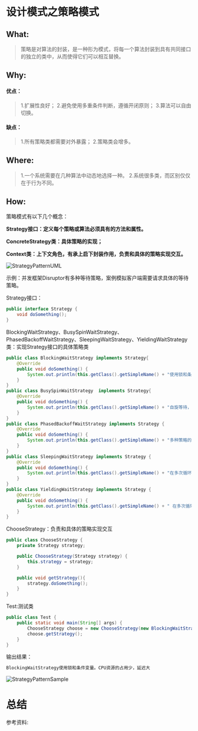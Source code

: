 # 设计模式之策略模式
## What:

>策略是对算法的封装，是一种形为模式，将每一个算法封装到具有共同接口的独立的类中，从而使得它们可以相互替换。


## Why:
#### 优点：
>1.扩展性良好；
2.避免使用多重条件判断，遵循开闭原则；
3.算法可以自由切换。

#### 缺点：
>1.所有策略类都需要对外暴露；
2.策略类会增多。


## Where:
>1.一个系统需要在几种算法中动态地选择一种。
2.系统很多类，而区别仅仅在于行为不同。

## How:

策略模式有以下几个概念：

**Strategy接口：定义每个策略或算法必须具有的方法和属性。**

**ConcreteStrategy类：具体策略的实现；** 

**Context类：上下文角色，有承上启下封装作用，负责和具体的策略实现交互。**


![StrategyPatternUML](https://raw.githubusercontent.com/MuggleLee/PicGo/master/%E8%AE%BE%E8%AE%A1%E6%A8%A1%E5%BC%8F/%E7%AD%96%E7%95%A5%E6%A8%A1%E5%BC%8F/StrategyPatternUML.png)

示例：并发框架Disruptor有多种等待策略，案例模拟客户端需要请求具体的等待策略。

Strategy接口：
```java
public interface Strategy {
    void doSomething();
}
```
BlockingWaitStrategy、BusySpinWaitStrategy、PhasedBackoffWaitStrategy、SleepingWaitStrategy、YieldingWaitStrategy类：实现Strategy接口的具体策略类
```java
public class BlockingWaitStrategy implements Strategy{
    @Override
    public void doSomething() {
        System.out.println(this.getClass().getSimpleName() + "使用锁和条件变量。CPU资源的占用少，延迟大");
    }
}
public class BusySpinWaitStrategy  implements Strategy{
    @Override
    public void doSomething() {
        System.out.println(this.getClass().getSimpleName() + "自旋等待，类似Linux Kernel使用的自旋锁。低延迟但同时对CPU资源的占用也多");
    }
}
public class PhasedBackoffWaitStrategy implements Strategy {
    @Override
    public void doSomething() {
        System.out.println(this.getClass().getSimpleName() + "多种策略的综合，CPU资源的占用少，延迟大");
    }
}
public class SleepingWaitStrategy implements Strategy {
    @Override
    public void doSomething() {
        System.out.println(this.getClass().getSimpleName() + "在多次循环尝试不成功后，选择让出CPU，等待下次调度，多次调度后仍不成功，尝试前睡眠一个纳秒级别的时间再尝试。这种策略平衡了延迟和CPU资源占用，但延迟不均匀");
    }
}
public class YieldingWaitStrategy implements Strategy {
    @Override
    public void doSomething() {
        System.out.println(this.getClass().getSimpleName() + " 在多次循环尝试不成功后，选择让出CPU，等待下次调。平衡了延迟和CPU资源占用，但延迟也比较均匀");
    }
}
```
ChooseStrategy：负责和具体的策略实现交互
```java
public class ChooseStrategy {
    private Strategy strategy;

    public ChooseStrategy(Strategy strategy) {
        this.strategy = strategy;
    }

    public void getStrategy(){
        strategy.doSomething();
    }
}

```




Test:测试类
```java
public class Test {
    public static void main(String[] args) {
        ChooseStrategy choose = new ChooseStrategy(new BlockingWaitStrategy());
        choose.getStrategy();
    }
}
```
输出结果：
```java
BlockingWaitStrategy使用锁和条件变量。CPU资源的占用少，延迟大
```


![StrategyPatternSample](https://raw.githubusercontent.com/MuggleLee/PicGo/master/%E8%AE%BE%E8%AE%A1%E6%A8%A1%E5%BC%8F/%E7%AD%96%E7%95%A5%E6%A8%A1%E5%BC%8F/StrategyPatternSample.png)

# 总结

参考资料:
